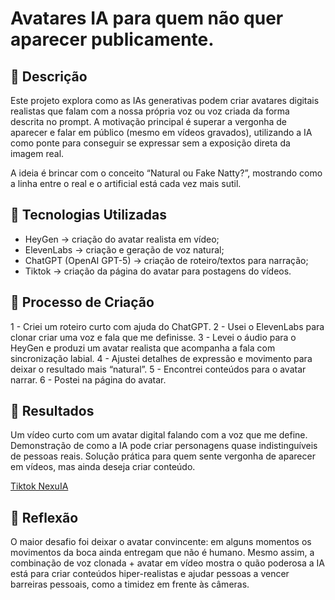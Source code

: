 # Avatares IA para quem não quer aparecer publicamente.

## 📒 Descrição
Este projeto explora como as IAs generativas podem criar avatares digitais realistas que falam com a nossa própria voz ou voz criada da forma descrita no prompt.
A motivação principal é superar a vergonha de aparecer e falar em público (mesmo em vídeos gravados), utilizando a IA como ponte para conseguir se expressar sem a exposição direta da imagem real.

A ideia é brincar com o conceito “Natural ou Fake Natty?”, mostrando como a linha entre o real e o artificial está cada vez mais sutil.

## 🤖 Tecnologias Utilizadas
- HeyGen → criação do avatar realista em vídeo;
- ElevenLabs → criação e geração de voz natural;
- ChatGPT (OpenAI GPT-5) → criação de roteiro/textos para narração;
- Tiktok  → criação da página do avatar para postagens do vídeos.

## 🧐 Processo de Criação
1 - Criei um roteiro curto com ajuda do ChatGPT.
2 - Usei o ElevenLabs para clonar criar uma voz e fala que me definisse.
3 - Levei o áudio para o HeyGen e produzi um avatar realista que acompanha a fala com sincronização labial.
4 - Ajustei detalhes de expressão e movimento para deixar o resultado mais “natural”.
5 - Encontrei conteúdos para o avatar narrar.
6 - Postei na página do avatar.

## 🚀 Resultados
Um vídeo curto com um avatar digital falando com a voz que me define.
Demonstração de como a IA pode criar personagens quase indistinguíveis de pessoas reais.
Solução prática para quem sente vergonha de aparecer em vídeos, mas ainda deseja criar conteúdo.

[Tiktok NexuIA](https://www.tiktok.com/@_nexuia)

## 💭 Reflexão
O maior desafio foi deixar o avatar convincente: em alguns momentos os movimentos da boca ainda entregam que não é humano. Mesmo assim, a combinação de voz clonada + avatar em vídeo mostra o quão poderosa a IA está para criar conteúdos hiper-realistas e ajudar pessoas a vencer barreiras pessoais, como a timidez em frente às câmeras.
